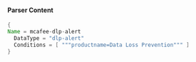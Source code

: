 #### Parser Content
```Java
{
Name = mcafee-dlp-alert
  DataType = "dlp-alert"
  Conditions = [ """productname=Data Loss Prevention""" ]
}
```